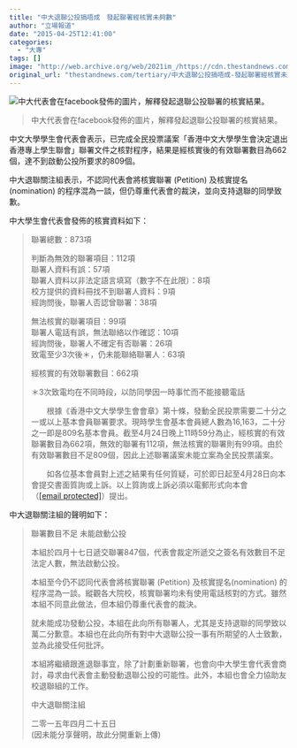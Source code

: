 ```yaml
---
title: "中大退聯公投搞唔成　發起聯署經核實未夠數"
author: "立場報道"
date: "2015-04-25T12:41:00"
categories:
  - "大專"
tags: []
image: "http://web.archive.org/web/2021im_/https://cdn.thestandnews.com/media/photos/cache/10955623_365444340320694_7747126061132128784_n_dNPfz_1200x0.png"
original_url: "thestandnews.com/tertiary/中大退聯公投搞唔成-發起聯署經核實未夠數"
---
```

![中大代表會在facebook發佈的圖片，解釋發起退聯公投聯署的核實結果。](http://web.archive.org/web/2021im_/https://cdn.thestandnews.com/media/photos/cache/10955623_365444340320694_7747126061132128784_n_dNPfz_1200x0.png)

> 中大代表會在facebook發佈的圖片，解釋發起退聯公投聯署的核實結果。

中文大學學生會代表會表示，已完成全民投票議案「香港中文大學學生會決定退出香港專上學生聯會」聯署文件之核對程序，結果是經核實後的有效聯署數目為662個，達不到啟動公投所要求的809個。

中大退聯關注組表示，不認同代表會將核實聯署 (Petition) 及核實提名(nomination) 的程序混為一談，但仍尊重代表會的裁決，並向支持退聯的同學致歉。

中大學生會代表會發佈的核實資料如下：

> 聯署總數：873項
> 
> 判斷為無效的聯署項目：112項  
> 聯署人資料有誤：57項  
> 聯署人資料以非法定語言填寫（數字不在此限）：8項  
> 校方提供的資料冊找不到聯署人資料：9項  
> 經詢問後，聯署人否認曾聯署：38項
> 
> 無法核實的聯署項目：99項  
> 聯署人電話有誤，無法聯絡以作確認：10項  
> 經詢問後，聯署人不確定有否聯署：26項  
> 致電至少3次後＊，仍未能聯絡聯署人：63項
> 
> 經核實的有效聯署數目：662項
> 
> ＊3次致電均在不同時段，以防同學因一時事忙而不能接聽電話
> 
> 　　根據《香港中文大學學生會會章》第十條，發動全民投票需要二十分之一或以上基本會員聯署要求。現時學生會基本會員總人數為16,163，二十分之一即是809名基本會員。截至4月24日晚上11時59分為止，經核實的有效聯署數目為662項，無效的聯署有112項，無法核實的聯署則有99項。由於有效聯署數目不足809個，因此上述聯署議案未能立案為全民投票議案。
> 
> 　　如各位基本會員對上述之結果有任何質疑，可於即日起至4月28日向本會提交書面質詢或上訴。以上質詢或上訴必須以電郵形式向本會（[\[email protected\]](/web/20210628142113/https://www.thestandnews.com/cdn-cgi/l/email-protection)）提出。

中大退聯關注組的聲明如下：

> 聯署數目不足 未能啟動公投
> 
> 本組於四月十七日遞交聯署847個，代表會裁定所遞交之簽名有效數目不足法定人數，無法啟動公投。
> 
> 本組至今仍不認同代表會將核實聯署 (Petition) 及核實提名(nomination) 的程序混為一談。縱觀各大院校，核實聯署均未有使用電話核對的方式。雖然本組不同意此做法，但本組仍尊重代表會的裁決。
> 
> 就未能成功發動公投，本組在此向所有聯署人，尤其是支持退聯的同學致以萬二分歉意。本組也在此向所有對中大退聯公投一事有所期望的人士致歉，並為此接受任何批評。
> 
> 本組將繼續跟進退聯事宜，除了計劃重新聯署，也會向中大學生會代表會商討，尋求由代表會主動發動退聯公投的可能性。此外，本組也會全力協助友校退聯組的工作。
> 
> 中大退聯關注組
> 
> 二零一五年四月二十五日  
> (因未能分享聲明，故此分開重新上傳)